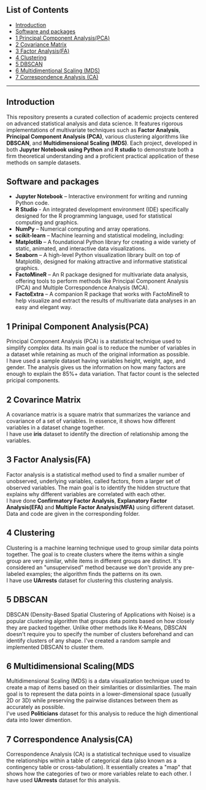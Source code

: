 ## List of Contents
- [Introduction](#introduction)
- [Software and packages](#software_and_packages)
- [1 Principal Component Analysis(PCA)](#1_principal_component_analysis(PCA))
- [2 Covariance Matrix](#2_covariance_matrix)
- [3 Factor Analysis(FA)](#3_factor_analysis(FA))
- [4 Clustering](#4_clustering)
- [5 DBSCAN](#5_DBSCAN)
- [6 Multidimentional Scaling (MDS)](#6_multidimentional_scaling (MDS))
- [7 Correspondence Analysis (CA)](#7_correspondence_analysis (CA))


---
## Introduction
This repository presents a curated collection of academic projects centered on advanced statistical analysis and data science. It features rigorous implementations of multivariate techniques such as **Factor Analysis**, **Principal Component Analysis (PCA)**, various clustering algorithms like **DBSCAN**, and **Multidimensional Scaling (MDS)**. Each project, developed in both **Jupyter Notebook using Python** and **R studio** to demonstrate both a firm theoretical understanding and a proficient practical application of these methods on sample datasets.

## Software and packages
- **Jupyter Notebook** – Interactive environment for writing and running Python code.
- **R Studio** - An integrated development environment (IDE) specifically designed for the R programming language, used for statistical computing and graphics.
- **NumPy** – Numerical computing and array operations.
- **scikit-learn** – Machine learning and statistical modeling, including:
- **Matplotlib** – A foundational Python library for creating a wide variety of static, animated, and interactive data visualizations.
- **Seaborn** – A high-level Python visualization library built on top of Matplotlib, designed for making attractive and informative statistical graphics.
- **FactoMineR** – An R package designed for multivariate data analysis, offering tools to perform methods like Principal Component Analysis (PCA) and Multiple Correspondence Analysis (MCA).
- **FactoExtra** – A companion R package that works with FactoMineR to help visualize and extract the results of multivariate data analyses in an easy and elegant way.


## 1 Prinipal Component Analysis(PCA)  
Principal Component Analysis (PCA) is a statistical technique used to simplify complex data. Its main goal is to reduce the number of variables in a dataset while retaining as much of the original information as possible.  
I have used a sample dataset having variables height, weight, age, and gender. The analysis gives us the information on how many factors are enough to explain the 85%+ data variation. That factor count is the selected pricipal components.  

## 2 Covarince Matrix
A covariance matrix is a square matrix that summarizes the variance and covariance of a set of variables. In essence, it shows how different variables in a dataset change together.  
I have use **iris** dataset to identify the direction of relationship among the variables.  

## 3 Factor Analysis(FA)
Factor analysis is a statistical method used to find a smaller number of unobserved, underlying variables, called factors, from a larger set of observed variables. The main goal is to identify the hidden structure that explains why different variables are correlated with each other.  
I have done **Confirmatory Factor Analysis**, **Explanatory Factor Analysis(EFA)** and **Multiple Factor Analysis(MFA)** using different dataset. Data and code are given in the corresponding folder.  

## 4 Clustering  
Clustering is a machine learning technique used to group similar data points together. The goal is to create clusters where the items within a single group are very similar, while items in different groups are distinct. It's considered an "unsupervised" method because we don't provide any pre-labeled examples; the algorithm finds the patterns on its own.  
I have use **UArrests** dataset for clustering this clustering analysis.  

## 5 DBSCAN
DBSCAN (Density-Based Spatial Clustering of Applications with Noise) is a popular clustering algorithm that groups data points based on how closely they are packed together. Unlike other methods like K-Means, DBSCAN doesn't require you to specify the number of clusters beforehand and can identify clusters of any shape.
I've created a random sample and implemented DBSCAN to cluster them.  

## 6 Multidimensional Scaling(MDS
Multidimensional Scaling (MDS) is a data visualization technique used to create a map of items based on their similarities or dissimilarities. The main goal is to represent the data points in a lower-dimensional space (usually 2D or 3D) while preserving the pairwise distances between them as accurately as possible.  
I've used **Politicians** dataset for this analysis to reduce the high dimentional data into lower dimention. 

## 7 Correspondence Analysis(CA)
Correspondence Analysis (CA) is a statistical technique used to visualize the relationships within a table of categorical data (also known as a contingency table or cross-tabulation). It essentially creates a "map" that shows how the categories of two or more variables relate to each other. 
I have used **UArrests** dataset for this analysis.



